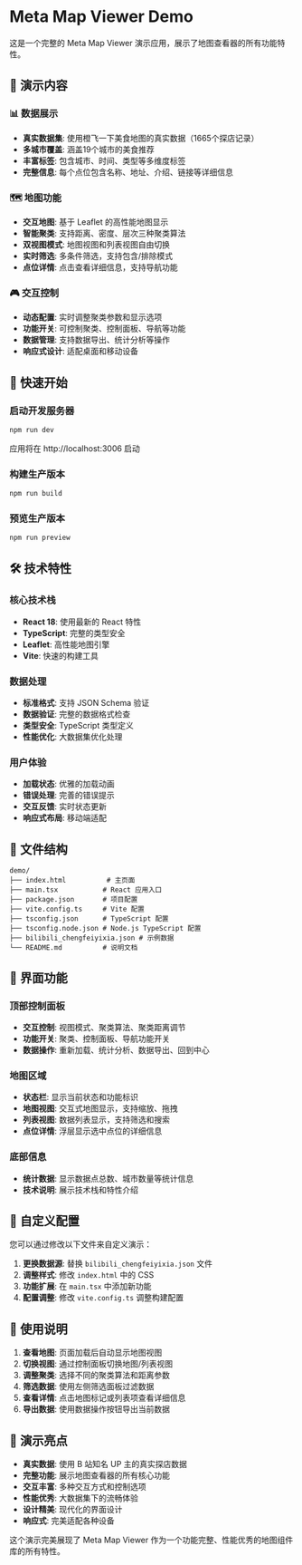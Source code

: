 # Meta Map Viewer Demo

这是一个完整的 Meta Map Viewer 演示应用，展示了地图查看器的所有功能特性。

## 🎯 演示内容

### 📊 数据展示
- **真实数据集**: 使用橙飞一下美食地图的真实数据（1665个探店记录）
- **多城市覆盖**: 涵盖19个城市的美食推荐
- **丰富标签**: 包含城市、时间、类型等多维度标签
- **完整信息**: 每个点位包含名称、地址、介绍、链接等详细信息

### 🗺️ 地图功能
- **交互地图**: 基于 Leaflet 的高性能地图显示
- **智能聚类**: 支持距离、密度、层次三种聚类算法
- **双视图模式**: 地图视图和列表视图自由切换
- **实时筛选**: 多条件筛选，支持包含/排除模式
- **点位详情**: 点击查看详细信息，支持导航功能

### 🎮 交互控制
- **动态配置**: 实时调整聚类参数和显示选项
- **功能开关**: 可控制聚类、控制面板、导航等功能
- **数据管理**: 支持数据导出、统计分析等操作
- **响应式设计**: 适配桌面和移动设备

## 🚀 快速开始

### 启动开发服务器
```bash
npm run dev
```

应用将在 http://localhost:3006 启动

### 构建生产版本
```bash
npm run build
```

### 预览生产版本
```bash
npm run preview
```

## 🛠️ 技术特性

### 核心技术栈
- **React 18**: 使用最新的 React 特性
- **TypeScript**: 完整的类型安全
- **Leaflet**: 高性能地图引擎
- **Vite**: 快速的构建工具

### 数据处理
- **标准格式**: 支持 JSON Schema 验证
- **数据验证**: 完整的数据格式检查
- **类型安全**: TypeScript 类型定义
- **性能优化**: 大数据集优化处理

### 用户体验
- **加载状态**: 优雅的加载动画
- **错误处理**: 完善的错误提示
- **交互反馈**: 实时状态更新
- **响应式布局**: 移动端适配

## 📁 文件结构

```
demo/
├── index.html          # 主页面
├── main.tsx           # React 应用入口
├── package.json       # 项目配置
├── vite.config.ts     # Vite 配置
├── tsconfig.json      # TypeScript 配置
├── tsconfig.node.json # Node.js TypeScript 配置
├── bilibili_chengfeiyixia.json # 示例数据
└── README.md          # 说明文档
```

## 🎨 界面功能

### 顶部控制面板
- **交互控制**: 视图模式、聚类算法、聚类距离调节
- **功能开关**: 聚类、控制面板、导航功能开关
- **数据操作**: 重新加载、统计分析、数据导出、回到中心

### 地图区域
- **状态栏**: 显示当前状态和功能标识
- **地图视图**: 交互式地图显示，支持缩放、拖拽
- **列表视图**: 数据列表显示，支持筛选和搜索
- **点位详情**: 浮层显示选中点位的详细信息

### 底部信息
- **统计数据**: 显示数据点总数、城市数量等统计信息
- **技术说明**: 展示技术栈和特性介绍

## 🔧 自定义配置

您可以通过修改以下文件来自定义演示：

1. **更换数据源**: 替换 `bilibili_chengfeiyixia.json` 文件
2. **调整样式**: 修改 `index.html` 中的 CSS
3. **功能扩展**: 在 `main.tsx` 中添加新功能
4. **配置调整**: 修改 `vite.config.ts` 调整构建配置

## 📝 使用说明

1. **查看地图**: 页面加载后自动显示地图视图
2. **切换视图**: 通过控制面板切换地图/列表视图
3. **调整聚类**: 选择不同的聚类算法和距离参数
4. **筛选数据**: 使用左侧筛选面板过滤数据
5. **查看详情**: 点击地图标记或列表项查看详细信息
6. **导出数据**: 使用数据操作按钮导出当前数据

## 🌟 演示亮点

- **真实数据**: 使用 B 站知名 UP 主的真实探店数据
- **完整功能**: 展示地图查看器的所有核心功能
- **交互丰富**: 多种交互方式和控制选项
- **性能优秀**: 大数据集下的流畅体验
- **设计精美**: 现代化的界面设计
- **响应式**: 完美适配各种设备

这个演示完美展现了 Meta Map Viewer 作为一个功能完整、性能优秀的地图组件库的所有特性。 